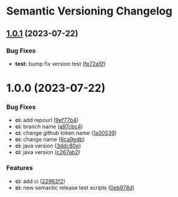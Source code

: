 # Semantic Versioning Changelog

## [1.0.1](https://github.com/1federico1/semantic-release-test/compare/v1.0.0...v1.0.1) (2023-07-22)


### Bug Fixes

* **test:** bump fix version test ([fe72a5f](https://github.com/1federico1/semantic-release-test/commit/fe72a5f9348db7dd437d13c987d2c08de92cfaaa))

# 1.0.0 (2023-07-22)


### Bug Fixes

* **ci:** add repourl ([9ef77b4](https://github.com/1federico1/semantic-release-test/commit/9ef77b45c9460733a12eee9524591a8b39d9451b))
* **ci:** branch name ([a97cbc4](https://github.com/1federico1/semantic-release-test/commit/a97cbc44d60e762eb86d7d61571075649757e845))
* **ci:** change github token name ([1a00539](https://github.com/1federico1/semantic-release-test/commit/1a00539b8280444ac2bf89c7a99ad82e48e82b47))
* **ci:** change name ([6ca9edb](https://github.com/1federico1/semantic-release-test/commit/6ca9edb738835855f306b0feaece6848bc0dfc68))
* **ci:** java version ([3ddc80e](https://github.com/1federico1/semantic-release-test/commit/3ddc80ecebaef746ebb35b0c267c89fc5c8928d8))
* **ci:** java version ([c267ab2](https://github.com/1federico1/semantic-release-test/commit/c267ab216f4b700f20d9712d2ab39e75b42f799a))


### Features

* **ci:** add ci ([22962f2](https://github.com/1federico1/semantic-release-test/commit/22962f29ee599fea811deeee09e9fecd69313ed2))
* **ci:** new semantic release test scripts ([0eb978d](https://github.com/1federico1/semantic-release-test/commit/0eb978d1225eded684ccf651136dfdb4576fa673))
